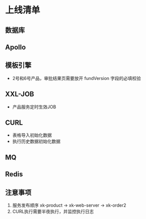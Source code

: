# 上线清单

## 数据库



## Apollo



## 模板引擎

- 2号和6号产品，审批结果页需要放开 fundVersion 字段的必填校验



## XXL-JOB

- 产品服务定时生效JOB

  

## CURL

- 表格导入初始化数据
- 执行历史数据初始化数据







## MQ



## Redis



## 注意事项

1. 服务发布顺序 xk-product -> xk-web-server -> xk-order2
2. CURL执行需要半夜执行，并监控执行日志







